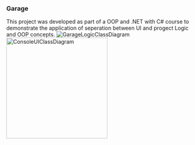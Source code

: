 ### Garage
This project was developed as part of a OOP and .NET with C# course to demonstrate the application of seperation between UI and progect Logic and OOP concepts.
![GarageLogicClassDiagram](https://github.com/OfekCo3/Garage/assets/133494565/81a0e3f9-b12b-4167-8b62-64caff4a1c1b)
<img width="266" alt="ConsoleUIClassDiagram" src="https://github.com/OfekCo3/Garage/assets/133494565/18538643-5808-4353-9e81-97870f5d9599">
